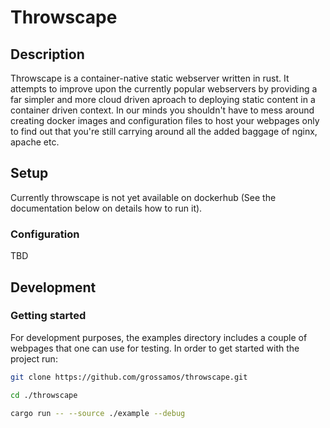 # Throwscape

## Description
Throwscape is a container-native static webserver written in rust.
It attempts to improve upon the currently popular webservers by providing a far simpler and more cloud driven aproach to deploying static content in a container driven context.
In our minds you shouldn't have to mess around creating docker images and configuration files to host your webpages only to find out that you're still carrying around all the added baggage of nginx, apache etc.

## Setup
Currently throwscape is not yet available on dockerhub (See the documentation below on details how to run it).

### Configuration
TBD

## Development
### Getting started
For development purposes, the examples directory includes a couple of webpages that one can use for testing.
In order to get started with the project run:
```bash
git clone https://github.com/grossamos/throwscape.git

cd ./throwscape

cargo run -- --source ./example --debug
```

